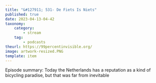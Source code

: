 ```yaml
---
title: "&#127911; 531- De Fiets Is Niets"
published: true
date: 2023-04-13-04-42
taxonomy:
    category:
        - stream
    tag:
        - podcasts
theurl: https://99percentinvisible.org/
image: artwork-resized.PNG
template: item
---
```


Episode summary: Today the Netherlands has a reputation as a kind of bicycling paradise, but that was far from inevitable
